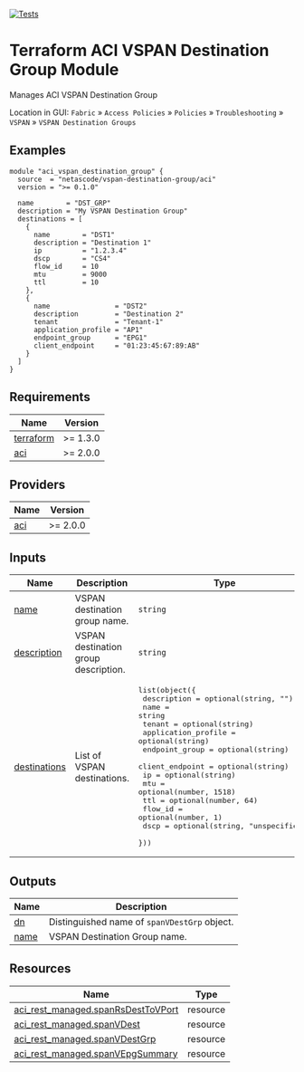 <!-- BEGIN_TF_DOCS -->
[![Tests](https://github.com/netascode/terraform-aci-vspan-destination-group/actions/workflows/test.yml/badge.svg)](https://github.com/netascode/terraform-aci-vspan-destination-group/actions/workflows/test.yml)

# Terraform ACI VSPAN Destination Group Module

Manages ACI VSPAN Destination Group

Location in GUI:
`Fabric` » `Access Policies` » `Policies` » `Troubleshooting` » `VSPAN` » `VSPAN Destination Groups`


## Examples

```hcl
module "aci_vspan_destination_group" {
  source  = "netascode/vspan-destination-group/aci"
  version = ">= 0.1.0"

  name        = "DST_GRP"
  description = "My VSPAN Destination Group"
  destinations = [
    {
      name        = "DST1"
      description = "Destination 1"
      ip          = "1.2.3.4"
      dscp        = "CS4"
      flow_id     = 10
      mtu         = 9000
      ttl         = 10
    },
    {
      name                = "DST2"
      description         = "Destination 2"
      tenant              = "Tenant-1"
      application_profile = "AP1"
      endpoint_group      = "EPG1"
      client_endpoint     = "01:23:45:67:89:AB"
    }
  ]
}
```

## Requirements

| Name | Version |
|------|---------|
| <a name="requirement_terraform"></a> [terraform](#requirement\_terraform) | >= 1.3.0 |
| <a name="requirement_aci"></a> [aci](#requirement\_aci) | >= 2.0.0 |

## Providers

| Name | Version |
|------|---------|
| <a name="provider_aci"></a> [aci](#provider\_aci) | >= 2.0.0 |

## Inputs

| Name | Description | Type | Default | Required |
|------|-------------|------|---------|:--------:|
| <a name="input_name"></a> [name](#input\_name) | VSPAN destination group name. | `string` | n/a | yes |
| <a name="input_description"></a> [description](#input\_description) | VSPAN destination group description. | `string` | `""` | no |
| <a name="input_destinations"></a> [destinations](#input\_destinations) | List of VSPAN destinations. | <pre>list(object({<br>    description         = optional(string, "")<br>    name                = string<br>    tenant              = optional(string)<br>    application_profile = optional(string)<br>    endpoint_group      = optional(string)<br>    client_endpoint     = optional(string)<br>    ip                  = optional(string)<br>    mtu                 = optional(number, 1518)<br>    ttl                 = optional(number, 64)<br>    flow_id             = optional(number, 1)<br>    dscp                = optional(string, "unspecified")<br>  }))</pre> | `[]` | no |

## Outputs

| Name | Description |
|------|-------------|
| <a name="output_dn"></a> [dn](#output\_dn) | Distinguished name of `spanVDestGrp` object. |
| <a name="output_name"></a> [name](#output\_name) | VSPAN Destination Group name. |

## Resources

| Name | Type |
|------|------|
| [aci_rest_managed.spanRsDestToVPort](https://registry.terraform.io/providers/CiscoDevNet/aci/latest/docs/resources/rest_managed) | resource |
| [aci_rest_managed.spanVDest](https://registry.terraform.io/providers/CiscoDevNet/aci/latest/docs/resources/rest_managed) | resource |
| [aci_rest_managed.spanVDestGrp](https://registry.terraform.io/providers/CiscoDevNet/aci/latest/docs/resources/rest_managed) | resource |
| [aci_rest_managed.spanVEpgSummary](https://registry.terraform.io/providers/CiscoDevNet/aci/latest/docs/resources/rest_managed) | resource |
<!-- END_TF_DOCS -->